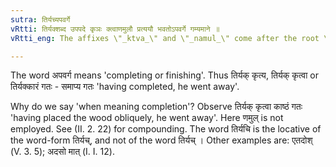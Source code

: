 ```yaml
---
sutra: तिर्यच्यपवर्गे
vRtti: तिर्यक्शब्द उपपदे कृञः क्त्वाणमुलौ प्रत्ययौ भवतोऽपवर्गे गम्यमाने ॥
vRtti_eng: The affixes \"_ktva_\" and \"_namul_\" come after the root \"_kri_\", when the word \"_tiryak_\" is in composition in the sense of \"carrying to the end\".

---
```

The word अपवर्ग means 'completing or finishing'. Thus तिर्यक् कृत्य, तिर्यक् कृत्वा or तिर्यक्कारं गतः - समाप्य गतः 'having completed, he went away'.

Why do we say 'when meaning completion'? Observe तिर्यक् कृत्वा काष्ठं गतः 'having placed the wood obliquely, he went away'. Here णमुल् is not employed. See (II. 2. 22) for compounding. The word तिर्यचि is the locative of the word-form तिर्यच्, and not of the word तिर्यच् । Other examples are: एतदोश् (V. 3. 5); अदसो मात् (I. I. 12).